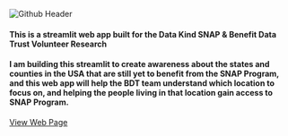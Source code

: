 ![Github Header](https://user-images.githubusercontent.com/83256563/207641380-5d10bf69-39bd-47d0-82f7-e720ea23304d.png)

#### This is a streamlit web app built for the Data Kind SNAP & Benefit Data Trust Volunteer Research 

#### I am building this streamlit to create awareness about the states and counties in the USA that are still yet to benefit from the SNAP Program, and this web app will help the BDT team understand which location to focus on, and helping the people living in that location gain access to SNAP Program.

[View Web Page](https://datakind.streamlit.app/)

